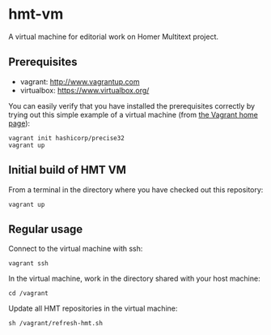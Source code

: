 # hmt-vm

A virtual machine for editorial work on Homer Multitext project.

## Prerequisites ##

- vagrant: <http://www.vagrantup.com>
- virtualbox: <https://www.virtualbox.org/>


You can easily verify that you have installed the prerequisites correctly
by trying out this simple example of a virtual machine
(from [the Vagrant home page][vaghome]):

    vagrant init hashicorp/precise32
    vagrant up


[vaghome]: http://www.vagrantup.com/


## Initial build of HMT VM ##

From a terminal in the directory where you have checked
out this repository:

    vagrant up
 

## Regular usage

Connect to the virtual machine with ssh:

    vagrant ssh
    

In the virtual machine, work in the directory shared with your host machine:

    cd /vagrant

Update all HMT repositories in the virtual machine:

    sh /vagrant/refresh-hmt.sh



    

